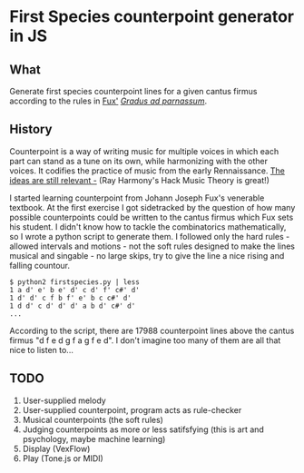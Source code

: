 First Species counterpoint generator in JS
==========================================

## What

Generate first species counterpoint lines for a given cantus firmus according to the rules in [Fux'](https://en.wikipedia.org/wiki/Johann_Joseph_Fux) [_Gradus ad parnassum_](https://books.wwnorton.com/books/detail.aspx?id=17569).

## History

Counterpoint is a way of writing music for multiple voices in which each part can stand as a tune on its own, while harmonizing with the other voices. It codifies the practice of music from the early Rennaissance. [The ideas are still relevant -](https://www.youtube.com/watch?v=PI631Vq3qn4) (Ray Harmony's Hack Music Theory is great!)

I started learning counterpoint from Johann Joseph Fux's venerable textbook. At the first exercise I got sidetracked by the question of how many possible counterpoints could be written to the cantus firmus which Fux sets his student. I didn't know how to tackle the combinatorics mathematically, so I wrote a python script to generate them. I followed only the hard rules - allowed intervals and motions - not the soft rules designed to make the lines musical and singable - no large skips, try to give the line a nice rising and falling countour.

```
$ python2 firstspecies.py | less
1 a d' e' b e' d' c d' f' c#' d'
1 d' d' c f b f' e' b c c#' d'
1 d d' c d' d' d' a b d' c#' d'
...
```

According to the script, there are 17988 counterpoint lines above the cantus firmus "d f e d g f a g f e d". I don't imagine too many of them are all that nice to listen to...

## TODO

1. User-supplied melody
2. User-supplied counterpoint, program acts as rule-checker
3. Musical counterpoints (the soft rules)
4. Judging counterpoints as more or less satifsfying (this is art and psychology, maybe machine learning)
5. Display (VexFlow)
6. Play (Tone.js or MIDI)
